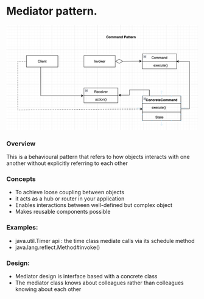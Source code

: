 # Mediator pattern.
![Interface Design Pattern Screenshot](../../../../../images/command-pattern.png)

### Overview
This is a behavioural pattern that refers to how objects interacts with one another without explicitly referring to each other

### Concepts
- To achieve loose coupling between objects
- it acts as a hub or router in your application
- Enables interactions between well-defined but complex object
- Makes reusable components possible


### Examples:
- java.util.Timer api : the time class mediate calls via its schedule method
- java.lang.reflect.Method#invoke()


### Design:
- Mediator design is interface based with a concrete class
- The mediator class knows about colleagues rather than colleagues knowing about each other